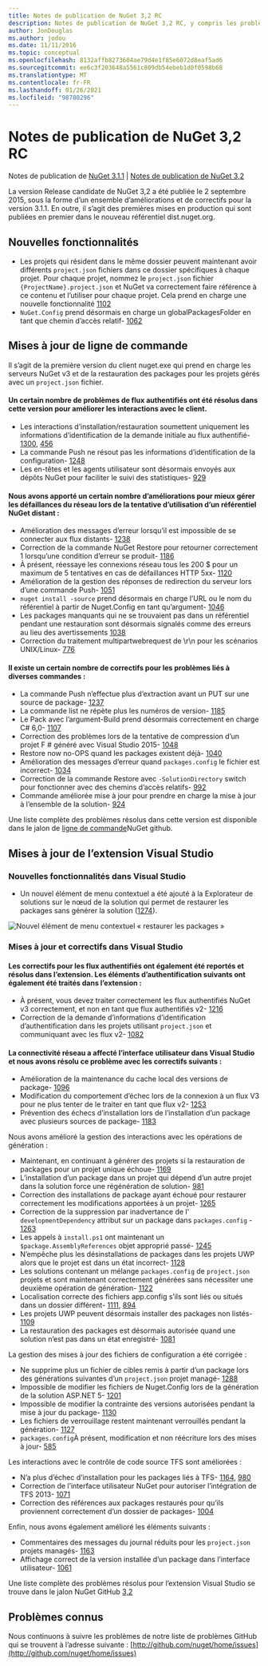 ```yaml
---
title: Notes de publication de NuGet 3,2 RC
description: Notes de publication de NuGet 3,2 RC, y compris les problèmes connus, les correctifs de bogues, les fonctionnalités ajoutées et DCR.
author: JonDouglas
ms.author: jodou
ms.date: 11/11/2016
ms.topic: conceptual
ms.openlocfilehash: 8132affb8273604ae79d4e1f85e6072d8eaf5ad6
ms.sourcegitcommit: ee6c3f203648a5561c809db54ebeb1d0f0598b68
ms.translationtype: MT
ms.contentlocale: fr-FR
ms.lasthandoff: 01/26/2021
ms.locfileid: "98780296"
---
```

# <a name="nuget-32-rc-release-notes"></a>Notes de publication de NuGet 3,2 RC

Notes de publication de [NuGet 3.1.1](../release-notes/nuget-3.1.1.md)  |  [Notes de publication de NuGet 3,2](../release-notes/nuget-3.2.md)

La version Release candidate de NuGet 3,2 a été publiée le 2 septembre 2015, sous la forme d’un ensemble d’améliorations et de correctifs pour la version 3.1.1.  En outre, il s’agit des premières mises en production qui sont publiées en premier dans le nouveau référentiel dist.nuget.org.

## <a name="new-features"></a>Nouvelles fonctionnalités

* Les projets qui résident dans le même dossier peuvent maintenant avoir différents `project.json` fichiers dans ce dossier spécifiques à chaque projet.  Pour chaque projet, nommez le `project.json` fichier `{ProjectName}.project.json` et NuGet va correctement faire référence à ce contenu et l’utiliser pour chaque projet.  Cela prend en charge une nouvelle fonctionnalité  [1102](https://github.com/NuGet/Home/issues/1102)
* `NuGet.Config` prend désormais en charge un globalPackagesFolder en tant que chemin d’accès relatif- [1062](https://github.com/NuGet/Home/issues/1062)

## <a name="command-line-updates"></a>Mises à jour de ligne de commande

Il s’agit de la première version du client nuget.exe qui prend en charge les serveurs NuGet v3 et de la restauration des packages pour les projets gérés avec un `project.json` fichier.

#### <a name="there-were-a-number-of-authenticated-feed-issues-that-were-addressed-in-this-release-to-improve-interactions-with-the-client"></a>Un certain nombre de problèmes de flux authentifiés ont été résolus dans cette version pour améliorer les interactions avec le client.

* Les interactions d’installation/restauration soumettent uniquement les informations d’identification de la demande initiale au flux authentifié- [1300](https://github.com/NuGet/Home/issues/1300), [456](https://github.com/NuGet/Home/issues/456)
* La commande Push ne résout pas les informations d’identification de la configuration- [1248](https://github.com/NuGet/Home/issues/1248)
* Les en-têtes et les agents utilisateur sont désormais envoyés aux dépôts NuGet pour faciliter le suivi des statistiques- [929](https://github.com/NuGet/Home/issues/929)

#### <a name="we-made-a-number-of-improvements-to-better-handle-network-failures-while-attempting-to-work-with-a-remote-nuget-repository"></a>Nous avons apporté un certain nombre d’améliorations pour mieux gérer les défaillances du réseau lors de la tentative d’utilisation d’un référentiel NuGet distant :

* Amélioration des messages d’erreur lorsqu’il est impossible de se connecter aux flux distants- [1238](https://github.com/NuGet/Home/issues/1238)
* Correction de la commande NuGet Restore pour retourner correctement 1 lorsqu’une condition d’erreur se produit- [1186](https://github.com/NuGet/Home/issues/1186)
* À présent, réessaye les connexions réseau tous les 200 $ pour un maximum de 5 tentatives en cas de défaillances HTTP 5xx- [1120](https://github.com/NuGet/Home/issues/1120)
* Amélioration de la gestion des réponses de redirection du serveur lors d’une commande Push- [1051](https://github.com/NuGet/Home/issues/1051)
* `nuget install -source` prend désormais en charge l’URL ou le nom du référentiel à partir de Nuget.Config en tant qu’argument- [1046](https://github.com/NuGet/Home/issues/1046)
* Les packages manquants qui ne se trouvaient pas dans un référentiel pendant une restauration sont désormais signalés comme des erreurs au lieu des avertissements [1038](https://github.com/NuGet/Home/issues/1038)
* Correction du traitement multipartwebrequest de \r\n pour les scénarios UNIX/Linux- [776](https://github.com/NuGet/Home/issues/776)

#### <a name="there-are-a-number-of-fixes-to-issues-with-various-commands"></a>Il existe un certain nombre de correctifs pour les problèmes liés à diverses commandes :

* La commande Push n’effectue plus d’extraction avant un PUT sur une source de package- [1237](https://github.com/NuGet/Home/issues/1237)
* La commande list ne répète plus les numéros de version- [1185](https://github.com/NuGet/Home/issues/1185)
* Le Pack avec l’argument-Build prend désormais correctement en charge C# 6,0- [1107](https://github.com/NuGet/Home/issues/1107)
* Correction des problèmes lors de la tentative de compression d’un projet F # généré avec Visual Studio 2015- [1048](https://github.com/NuGet/Home/issues/1048)
* Restore now no-OPS quand les packages existent déjà- [1040](https://github.com/NuGet/Home/issues/1040)
* Amélioration des messages d’erreur quand `packages.config` le fichier est incorrect- [1034](https://github.com/NuGet/Home/issues/1034)
* Correction de la commande Restore avec `-SolutionDirectory` switch pour fonctionner avec des chemins d’accès relatifs- [992](https://github.com/NuGet/Home/issues/992)
* Commande améliorée mise à jour pour prendre en charge la mise à jour à l’ensemble de la solution- [924](https://github.com/NuGet/Home/issues/924)

Une liste complète des problèmes résolus dans cette version est disponible dans le jalon de [ligne de commande](https://github.com/nuget/home/issues?utf8=%E2%9C%93&q=is%3Aissue+milestone%3A3.2.0-commandline+is%3Aclosed+-label%3AClosedAs%3ADuplicate)NuGet github.

## <a name="visual-studio-extension-updates"></a>Mises à jour de l’extension Visual Studio

### <a name="new-features-in-visual-studio"></a>Nouvelles fonctionnalités dans Visual Studio

* Un nouvel élément de menu contextuel a été ajouté à la Explorateur de solutions sur le nœud de la solution qui permet de restaurer les packages sans générer la solution ([1274](https://github.com/NuGet/Home/issues/1274)).

![Nouvel élément de menu contextuel « restaurer les packages »](./media/NuGet-3.2/newContextMenu.png)

### <a name="updates-and-fixes-in-visual-studio"></a>Mises à jour et correctifs dans Visual Studio

#### <a name="the-fixes-for-authenticated-feeds-were-rolled-up-and-addressed-in-the-extension-as-well--the-following-authentication-items-were-also-addressed-in-the-extension"></a>Les correctifs pour les flux authentifiés ont également été reportés et résolus dans l’extension.  Les éléments d’authentification suivants ont également été traités dans l’extension :

* À présent, vous devez traiter correctement les flux authentifiés NuGet v3 correctement, et non en tant que flux authentifiés v2- [1216](https://github.com/NuGet/Home/issues/1216)
* Correction de la demande d’informations d’identification d’authentification dans les projets utilisant `project.json` et communiquant avec les flux v2- [1082](https://github.com/NuGet/Home/issues/1082)

#### <a name="network-connectivity-had-affected-the-user-interface-in-visual-studio-and-we-addressed-this-with-the-following-fixes"></a>La connectivité réseau a affecté l’interface utilisateur dans Visual Studio et nous avons résolu ce problème avec les correctifs suivants :

* Amélioration de la maintenance du cache local des versions de package- [1096](https://github.com/NuGet/Home/issues/1096)
* Modification du comportement d’échec lors de la connexion à un flux V3 pour ne plus tenter de le traiter en tant que flux v2- [1253](https://github.com/NuGet/Home/issues/1253)
* Prévention des échecs d’installation lors de l’installation d’un package avec plusieurs sources de package- [1183](https://github.com/NuGet/Home/issues/1183)

Nous avons amélioré la gestion des interactions avec les opérations de génération :

* Maintenant, en continuant à générer des projets si la restauration de packages pour un projet unique échoue- [1169](https://github.com/NuGet/Home/issues/1169)
* L’installation d’un package dans un projet qui dépend d’un autre projet dans la solution force une régénération de solution- [981](https://github.com/NuGet/Home/issues/981)
* Correction des installations de package ayant échoué pour restaurer correctement les modifications apportées à un projet- [1265](https://github.com/NuGet/Home/issues/1265)
* Correction de la suppression par inadvertance de l' `developmentDependency` attribut sur un package dans `packages.config`  -  [1263](https://github.com/NuGet/Home/issues/1263)
* Les appels à `install.ps1` ont maintenant un `$package.AssemblyReferences` objet approprié passé- [1245](https://github.com/NuGet/Home/issues/1245)
* N’empêche plus les désinstallations de packages dans les projets UWP alors que le projet est dans un état incorrect- [1128](https://github.com/NuGet/Home/issues/1128)
* Les solutions contenant un mélange `packages.config` de `project.json` projets et sont maintenant correctement générées sans nécessiter une deuxième opération de génération- [1122](https://github.com/NuGet/Home/issues/1122)
* Localisation correcte des fichiers app.config s’ils sont liés ou situés dans un dossier différent- [1111](https://github.com/NuGet/Home/issues/1111), [894](https://github.com/NuGet/Home/issues/894)
* Les projets UWP peuvent désormais installer des packages non listés- [1109](https://github.com/NuGet/Home/issues/1109)
* La restauration des packages est désormais autorisée quand une solution n’est pas dans un état enregistré- [1081](https://github.com/NuGet/Home/issues/1081)


La gestion des mises à jour des fichiers de configuration a été corrigée :

* Ne supprime plus un fichier de cibles remis à partir d’un package lors des générations suivantes d’un `project.json` projet managé- [1288](https://github.com/NuGet/Home/issues/1288)
* Impossible de modifier les fichiers de Nuget.Config lors de la génération de la solution ASP.NET 5- [1201](https://github.com/NuGet/Home/issues/1201)
* Impossible de modifier la contrainte des versions autorisées pendant la mise à jour du package- [1130](https://github.com/NuGet/Home/issues/1130)
* Les fichiers de verrouillage restent maintenant verrouillés pendant la génération- [1127](https://github.com/NuGet/Home/issues/1127)
* `packages.config`À présent, modification et non réécriture lors des mises à jour- [585](https://github.com/NuGet/Home/issues/585)


Les interactions avec le contrôle de code source TFS sont améliorées :

* N’a plus d’échec d’installation pour les packages liés à TFS- [1164](https://github.com/NuGet/Home/issues/1164), [980](https://github.com/NuGet/Home/issues/980)
* Correction de l’interface utilisateur NuGet pour autoriser l’intégration de TFS 2013- [1071](https://github.com/NuGet/Home/issues/1071)
* Correction des références aux packages restaurés pour qu’ils proviennent correctement d’un dossier de packages- [1004](https://github.com/NuGet/Home/issues/1004)

Enfin, nous avons également amélioré les éléments suivants :

* Commentaires des messages du journal réduits pour les `project.json` projets managés- [1163](https://github.com/NuGet/Home/issues/1163)
* Affichage correct de la version installée d’un package dans l’interface utilisateur- [1061](https://github.com/NuGet/Home/issues/1061)


Une liste complète des problèmes résolus pour l’extension Visual Studio se trouve dans le jalon NuGet GitHub [3,2](https://github.com/nuget/home/issues?q=is%3Aissue+is%3Aclosed+-label%3AClosedAs%3ADuplicate+milestone%3A3.2)

## <a name="known-issues"></a>Problèmes connus

Nous continuons à suivre les problèmes de notre liste de problèmes GitHub qui se trouvent à l’adresse suivante : [http://github.com/nuget/home/issues](http://github.com/nuget/home/issues)
